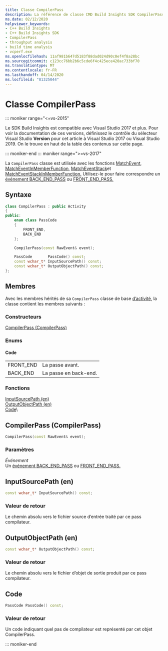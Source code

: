 ```yaml
---
title: Classe CompilerPass
description: La référence de classe CMD Build Insights SDK CompilerPass.
ms.date: 02/12/2020
helpviewer_keywords:
- C++ Build Insights
- C++ Build Insights SDK
- CompilerPass
- throughput analysis
- build time analysis
- vcperf.exe
ms.openlocfilehash: 11af981b647d5183f88dad024d90c0ef4f8a28bc
ms.sourcegitcommit: c123cc76bb2b6c5cde6f4c425ece420ac733bf70
ms.translationtype: MT
ms.contentlocale: fr-FR
ms.lasthandoff: 04/14/2020
ms.locfileid: "81325044"
---
```

# <a name="compilerpass-class"></a>Classe CompilerPass

::: moniker range="<=vs-2015"

Le SDK Build Insights est compatible avec Visual Studio 2017 et plus. Pour voir la documentation de ces versions, définissez le contrôle du sélecteur Visual Studio **Version** pour cet article à Visual Studio 2017 ou Visual Studio 2019. On le trouve en haut de la table des contenus sur cette page.

::: moniker-end
::: moniker range=">=vs-2017"

La `CompilerPass` classe est utilisée avec les fonctions [MatchEvent](../functions/match-event.md), [MatchEventInMemberFunction](../functions/match-event-in-member-function.md), [MatchEventStack](../functions/match-event-stack.md)et [MatchEventStackInMemberFunction.](../functions/match-event-stack-in-member-function.md) Utilisez-le pour faire correspondre un [événement BACK_END_PASS](../event-table.md#back-end-pass) ou [FRONT_END_PASS.](../event-table.md#front-end-pass)

## <a name="syntax"></a>Syntaxe

```cpp
class CompilerPass : public Activity
{
public:
    enum class PassCode
    {
        FRONT_END,
        BACK_END
    };

    CompilerPass(const RawEvent& event);

    PassCode       PassCode() const;
    const wchar_t* InputSourcePath() const;
    const wchar_t* OutputObjectPath() const;
};
```

## <a name="members"></a>Membres

Avec les membres hérités de sa `CompilerPass` classe de base [d’activité,](activity.md) la classe contient les membres suivants :

### <a name="constructors"></a>Constructeurs

[CompilerPass (CompilerPass)](#compiler-pass)

### <a name="enums"></a>Enums

#### <a name="passcode"></a>Code

|||
|-|-|
|FRONT_END|La passe avant.|
|BACK_END|La passe en back-end.|

### <a name="functions"></a>Fonctions

[InputSourcePath (en)](#input-source-path)\
[OutputObjectPath (en)](#output-object-path)\
[Code](#pass-code)\

## <a name="compilerpass"></a><a name="compiler-pass"></a>CompilerPass (CompilerPass)

```cpp
CompilerPass(const RawEvent& event);
```

### <a name="parameters"></a>Paramètres

*Événement*\
Un [événement BACK_END_PASS](../event-table.md#back-end-pass) ou [FRONT_END_PASS.](../event-table.md#front-end-pass)

## <a name="inputsourcepath"></a><a name="input-source-path"></a>InputSourcePath (en)

```cpp
const wchar_t* InputSourcePath() const;
```

### <a name="return-value"></a>Valeur de retour

Le chemin absolu vers le fichier source d’entrée traité par ce pass compilateur.

## <a name="outputobjectpath"></a><a name="output-object-path"></a>OutputObjectPath (en)

```cpp
const wchar_t* OutputObjectPath() const;
```

### <a name="return-value"></a>Valeur de retour

Le chemin absolu vers le fichier d’objet de sortie produit par ce pass compilateur.

## <a name="passcode"></a><a name="pass-code"></a>Code

```cpp
PassCode PassCode() const;
```

### <a name="return-value"></a>Valeur de retour

Un code indiquant quel pas de compilateur est représenté par cet objet CompilerPass.

::: moniker-end
